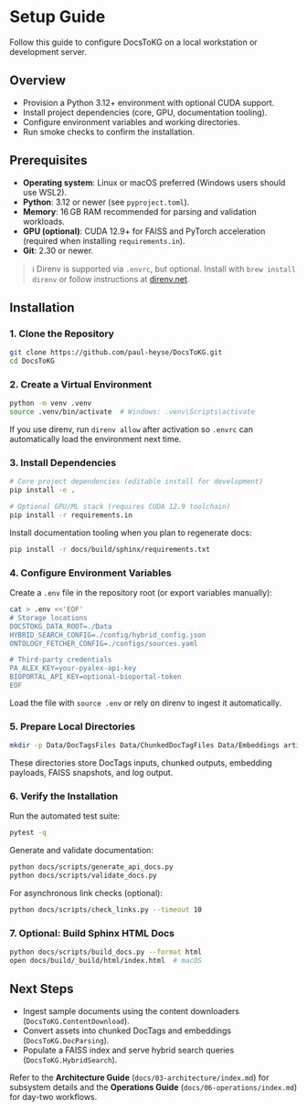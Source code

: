 # Setup Guide

Follow this guide to configure DocsToKG on a local workstation or development server.

## Overview

- Provision a Python 3.12+ environment with optional CUDA support.
- Install project dependencies (core, GPU, documentation tooling).
- Configure environment variables and working directories.
- Run smoke checks to confirm the installation.

## Prerequisites

- **Operating system**: Linux or macOS preferred (Windows users should use WSL2).
- **Python**: 3.12 or newer (see `pyproject.toml`).
- **Memory**: 16 GB RAM recommended for parsing and validation workloads.
- **GPU (optional)**: CUDA 12.9+ for FAISS and PyTorch acceleration (required when installing `requirements.in`).
- **Git**: 2.30 or newer.

> ℹ️  Direnv is supported via `.envrc`, but optional. Install with `brew install direnv` or follow instructions at [direnv.net](https://direnv.net).

## Installation

### 1. Clone the Repository

```bash
git clone https://github.com/paul-heyse/DocsToKG.git
cd DocsToKG
```

### 2. Create a Virtual Environment

```bash
python -m venv .venv
source .venv/bin/activate  # Windows: .venv\Scripts\activate
```

If you use direnv, run `direnv allow` after activation so `.envrc` can automatically load the environment next time.

### 3. Install Dependencies

```bash
# Core project dependencies (editable install for development)
pip install -e .

# Optional GPU/ML stack (requires CUDA 12.9 toolchain)
pip install -r requirements.in
```

Install documentation tooling when you plan to regenerate docs:

```bash
pip install -r docs/build/sphinx/requirements.txt
```

### 4. Configure Environment Variables

Create a `.env` file in the repository root (or export variables manually):

```bash
cat > .env <<'EOF'
# Storage locations
DOCSTOKG_DATA_ROOT=./Data
HYBRID_SEARCH_CONFIG=./config/hybrid_config.json
ONTOLOGY_FETCHER_CONFIG=./configs/sources.yaml

# Third-party credentials
PA_ALEX_KEY=your-pyalex-api-key
BIOPORTAL_API_KEY=optional-bioportal-token
EOF
```

Load the file with `source .env` or rely on direnv to ingest it automatically.

### 5. Prepare Local Directories

```bash
mkdir -p Data/DocTagsFiles Data/ChunkedDocTagFiles Data/Embeddings artifacts logs
```

These directories store DocTags inputs, chunked outputs, embedding payloads, FAISS snapshots, and log output.

### 6. Verify the Installation

Run the automated test suite:

```bash
pytest -q
```

Generate and validate documentation:

```bash
python docs/scripts/generate_api_docs.py
python docs/scripts/validate_docs.py
```

For asynchronous link checks (optional):

```bash
python docs/scripts/check_links.py --timeout 10
```

### 7. Optional: Build Sphinx HTML Docs

```bash
python docs/scripts/build_docs.py --format html
open docs/build/_build/html/index.html  # macOS
```

## Next Steps

- Ingest sample documents using the content downloaders (`DocsToKG.ContentDownload`).
- Convert assets into chunked DocTags and embeddings (`DocsToKG.DocParsing`).
- Populate a FAISS index and serve hybrid search queries (`DocsToKG.HybridSearch`).

Refer to the **Architecture Guide** (`docs/03-architecture/index.md`) for subsystem details and the **Operations Guide** (`docs/06-operations/index.md`) for day-two workflows.
